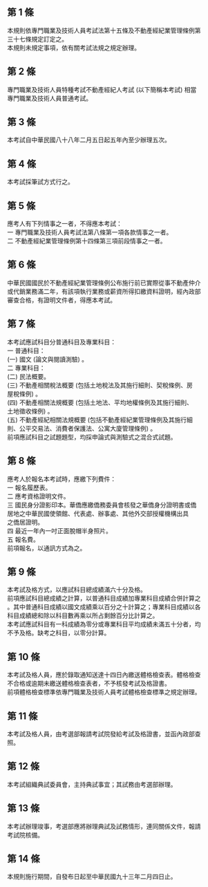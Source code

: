 第 1 條
-------
本規則依專門職業及技術人員考試法第十五條及不動產經紀業管理條例第  
三十七條規定訂定之。  
本規則未規定事項，依有關考試法規之規定辦理。

第 2 條
-------
專門職業及技術人員特種考試不動產經紀人考試 (以下簡稱本考試) 相當  
專門職業及技術人員普通考試。

第 3 條
-------
本考試自中華民國八十八年二月五日起五年內至少辦理五次。

第 4 條
-------
本考試採筆試方式行之。

第 5 條
-------
應考人有下列情事之一者，不得應本考試：  
一  專門職業及技術人員考試法第八條第一項各款情事之一者。  
二  不動產經紀業管理條例第十四條第三項前段情事之一者。

第 6 條
-------
中華民國國民於不動產經紀業管理條例公布施行前已實際從事不動產仲介  
或代銷業務滿二年，有該項執行業務或薪資所得扣繳資料證明，經內政部  
審查合格，有證明文件者，得應本考試。

第 7 條
-------
本考試應試科目分普通科目及專業科目：                              
一  普通科目：                                                    
 (一) 國文 (論文與閱讀測驗) 。                                    
二  專業科目：                                                    
 (二) 民法概要。                                                  
 (三) 不動產相關稅法概要 (包括土地稅法及其施行細則、契稅條例、房  
      屋稅條例) 。                                                
 (四) 不動產相關法規概要 (包括土地法、平均地權條例及其施行細則、  
      土地徵收條例) 。                                            
 (五) 不動產經紀相關法規概要 (包括不動產經紀業管理條例及其施行細  
      則、公平交易法、消費者保護法、公寓大廈管理條例) 。          
前項應試科目之試題題型，均採申論式與測驗式之混合式試題。

第 8 條
-------
應考人於報名本考試時，應繳下列費件：  
一  報名履歷表。  
二  應考資格證明文件。  
三  國民身分證影印本。華僑應繳僑務委員會核發之華僑身分證明書或僑  
    居地之中華民國使領館、代表處、辦事處、其他外交部授權機構出具  
    之僑居證明。  
四  最近一年內一吋正面脫帽半身照片。  
五  報名費。  
前項報名，以通訊方式為之。

第 9 條
-------
本考試及格方式，以應試科目總成績滿六十分及格。                    
前項應試科目總成績之計算，以普通科目成績加專業科目成績合併計算之  
。其中普通科目成績以國文成績乘以百分之十計算之；專業科目成績以各  
科目成績總和除以科目數再乘以所占剩餘百分比計算之。                
本考試應試科目有一科成績為零分或專業科目平均成績未滿五十分者，均  
不予及格。缺考之科目，以零分計算。

第 10 條
--------
本考試及格人員，應於錄取通知送達十四日內繳送體格檢查表。體格檢查  
不合格或逾期未繳送體格檢查表者，不予核發考試及格證書。            
前項體格檢查標準依專門職業及技術人員考試體格檢查標準之規定辦理。

第 11 條
--------
本考試及格人員，由考選部報請考試院發給考試及格證書，並函內政部查  
照。

第 12 條
--------
本考試組織典試委員會，主持典試事宜；其試務由考選部辦理。

第 13 條
--------
本考試辦理竣事，考選部應將辦理典試及試務情形，連同關係文件，報請  
考試院核備。

第 14 條
--------
本規則施行期間，自發布日起至中華民國九十三年二月四日止。

